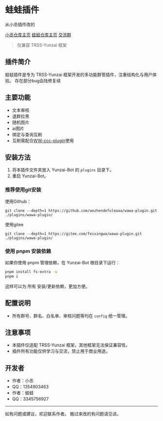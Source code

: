 # 蛙蛙插件
从小丞插件改的

[小丞仓库主页](https://github.com/A-Kevin1217)
[蛙蛙仓库主页](https://github.com/wozhendefuleaaa)
[交流群](https://qm.qq.com/q/AipSySxkR2)
> 仅兼容 TRSS-Yunzai 框架

## 插件简介

蛙蛙插件是专为 TRSS-Yunzai 框架开发的多功能群管插件，注重结构化与用户体验。
存在部分bug会陆修复续

## 主要功能
- 文本审核
- 退群拉黑
- 随机图片
- ai图片
- 绑定与查询互刷
- 互刷需配合[WW-ccc-plugin](https://github.com/wozhendefuleaaa/yunzai-qqbot-brushing)使用

## 安装方法
1. 将本插件文件夹放入 Yunzai-Bot 的 `plugins` 目录下。
2. 重启 Yunzai-Bot。

### 推荐使用git安装

使用Github：
```
git clone --depth=1 https://github.com/wozhendefuleaaa/wawa-plugin.git ./plugins/wawa-plugin/
```
使用gitee
```
git clone --depth=1 https://gitee.com/feixingwa/wawa-plugin.git ./plugins/wawa-plugin/
```


### 使用 pnpm 安装依赖

如果你使用 pnpm 管理依赖，在 Yunzai-Bot 根目录下运行：

```bash
pnpm install fs-extra -w
pnpm i
```

这样可以为 所有 安装/更新依赖，更加方便。

## 配置说明
- 所有群号、群名、白名单、审核问题等均在 `config` 统一管理。

## 注意事项
- 本插件仅适配 TRSS-Yunzai 框架，其他框架无法保证兼容性。
- 插件所有功能仅供学习与交流，禁止用于商业用途。

## 开发者
- 作者：小丞
- QQ：1354903463
- 作者：蛙蛙
- QQ：3345756927

---
如有问题或建议，欢迎联系作者。
搬过来改的有问题请见谅。
